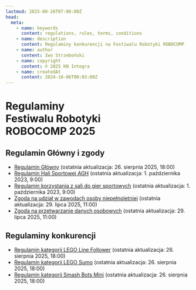 ```yaml
---
lastmod: 2025-08-26T07:00:00Z
head:
  meta:
    - name: keywords
      content: regulations, rules, terms, conditions
    - name: description
      content: Regulaminy konkurencji na Festiwalu Robotyki ROBOCOMP
    - name: author
      content: Iwo Strzeboński
    - name: copyright
      content: © 2025 KN Integra
    - name: createdAt
      content: 2024-10-06T00:03:00Z
---
```


# Regulaminy <br />Festiwalu Robotyki <br />ROBOCOMP 2025

## Regulamin Główny i zgody

- <a href="/docs/pdf/Regulamin Główny.pdf" target="_blank">Regulamin Główny</a> (ostatnia aktualizacja: 26. sierpnia 2025, 18:00)
- <a href="/docs/pdf/REGULAMIN-HALI-SPORTOWEJ-AKADEMII-GORNICZO-ogolny.pdf" target="_blank">Regulamin Hali Sportowej AGH</a> (ostatnia aktualizacja: 1. października 2023, 9:00)
- <a href="/docs/pdf/REGULAMIN-KORZYSTANIA-Z-SALI-DO-GIER-SPORTOWYCH.pdf" target="_blank">Regulamin korzystania z sali do gier sportowych</a> (ostatnia aktualizacja: 1. października 2023, 9:00)
- <a href="/docs/pdf/Zgoda na Uczestnictwo.pdf" target="_blank">Zgoda na udział w zawodach osoby niepełnoletniej</a> (ostatnia aktualizacja: 29. lipca 2025, 11:00)
- <a href="/docs/pdf/Zgoda RODO.pdf" target="_blank">Zgoda na przetwarzanie danych osobowych</a> (ostatnia aktualizacja: 29. lipca 2025, 11:00)

## Regulaminy konkurencji

- <a href="/docs/pdf/competitions/LEGO Line Follower.pdf" target="_blank">Regulamin kategorii LEGO Line Follower</a> (ostatnia aktualizacja: 26. sierpnia 2025, 18:00)
- <a href="/docs/pdf/competitions/LEGO Sumo.pdf" target="_blank">Regulamin kategorii LEGO Sumo</a> (ostatnia aktualizacja: 26. sierpnia 2025, 18:00)
- <a href="/docs/pdf/competitions/Smash Bots Mini.pdf" target="_blank">Regulamin kategorii Smash Bots Mini</a> (ostatnia aktualizacja: 26. sierpnia 2025, 18:00)
<!--
- <a href="/docs/pdf/competitions/Sumo.pdf" target="_blank">Regulaminy kategorii Sumo Standard, Mini, Mikro</a> (ostatnia aktualizacja: 26. sierpnia 2025, 18:00)
- <a href="/docs/pdf/competitions/Line Follower Standard.pdf" target="_blank">Regulamin kategorii Line Follower Standard</a> (ostatnia aktualizacja: 26. sierpnia 2025, 18:00)
- <a href="/docs/pdf/competitions/Line Follower Enhanced.pdf" target="_blank">Regulamin kategorii Line Follower Enhanced</a> (ostatnia aktualizacja: 26. sierpnia 2025, 18:00)
- <a href="/docs/pdf/competitions/Micromouse.pdf" target="_blank">Regulamin kategorii Micromouse</a> (ostatnia aktualizacja: 26. sierpnia 2025, 18:00)
- <a href="/docs/pdf/competitions/RoboSprint.pdf" target="_blank">Regulamin kategorii Robosprint</a> (ostatnia aktualizacja: 26. sierpnia 2025, 18:00)
- <a href="/docs/pdf/competitions/Freestyle.pdf" target="_blank">Regulamin kategorii Freestyle</a> (ostatnia aktualizacja: 26. sierpnia 2025, 18:00)
-->
